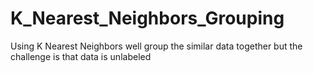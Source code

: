 # K_Nearest_Neighbors_Grouping
Using K Nearest Neighbors well group the similar data together but the challenge is that data is unlabeled
